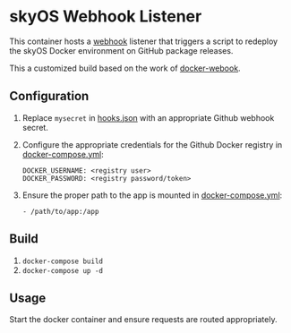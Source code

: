 # skyOS Webhook Listener

This container hosts a [webhook](https://github.com/adnanh/webhook) listener
that triggers a script to redeploy the skyOS Docker environment on GitHub package
releases.

This a customized build based on the work of [docker-webook](https://github.com/almir/docker-webhook).

## Configuration

1) Replace `mysecret` in [hooks.json](hooks.json) with an appropriate 
Github webhook secret.

2) Configure the appropriate credentials for the Github Docker registry in
[docker-compose.yml](docker-compose.yml):
    ```
    DOCKER_USERNAME: <registry user>
    DOCKER_PASSWORD: <registry password/token>
    ```

3) Ensure the proper path to the app is mounted in
[docker-compose.yml](docker-compose.yml):
    ```
    - /path/to/app:/app
    ```

## Build

1) `docker-compose build`
2) `docker-compose up -d`

## Usage

Start the docker container and ensure requests are routed appropriately.
